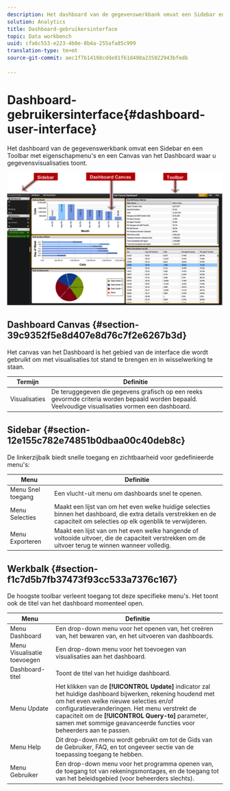 ```yaml
---
description: Het dashboard van de gegevenswerkbank omvat een Sidebar en een Toolbar met eigenschapmenu's en een Canvas van het Dashboard waar u gegevensvisualisaties toont.
solution: Analytics
title: Dashboard-gebruikersinterface
topic: Data workbench
uuid: cfa6c553-e223-4b0e-8b4a-255afa85c999
translation-type: tm+mt
source-git-commit: aec1f7b14198cdde91f61d490a235022943bfedb

---
```



# Dashboard-gebruikersinterface{#dashboard-user-interface}

Het dashboard van de gegevenswerkbank omvat een Sidebar en een Toolbar met eigenschapmenu&#39;s en een Canvas van het Dashboard waar u gegevensvisualisaties toont.

![](assets/dashboard_ui.png)

## Dashboard Canvas {#section-39c9352f5e8d407e8d76c7f2e6267b3d}

Het canvas van het Dashboard is het gebied van de interface die wordt gebruikt om met visualisaties tot stand te brengen en in wisselwerking te staan.

| Termijn | Definitie |
|---|---|
| Visualisaties | De teruggegeven die gegevens grafisch op een reeks gevormde criteria worden bepaald worden bepaald. Veelvoudige visualisaties vormen een dashboard. |

## Sidebar {#section-12e155c782e74851b0dbaa00c40deb8c}

De linkerzijbalk biedt snelle toegang en zichtbaarheid voor gedefinieerde menu&#39;s:

| Menu | Definitie |
|---|---|
| Menu Snel toegang | Een vlucht-uit menu om dashboards snel te openen. |
| Menu Selecties | Maakt een lijst van om het even welke huidige selecties binnen het dashboard, die extra details verstrekken en de capaciteit om selecties op elk ogenblik te verwijderen. |
| Menu Exporteren | Maakt een lijst van om het even welke hangende of voltooide uitvoer, die de capaciteit verstrekken om de uitvoer terug te winnen wanneer volledig. |

## Werkbalk {#section-f1c7d5b7fb37473f93cc533a7376c167}

De hoogste toolbar verleent toegang tot deze specifieke menu&#39;s. Het toont ook de titel van het dashboard momenteel open.

| Menu | Definitie |
|---|---|
| Menu Dashboard | Een drop-down menu voor het openen van, het creëren van, het bewaren van, en het uitvoeren van dashboards. |
| Menu Visualisatie toevoegen | Een drop-down menu voor het toevoegen van visualisaties aan het dashboard. |
| Dashboard-titel | Toont de titel van het huidige dashboard. |
| Menu Update | Het klikken van de **[!UICONTROL Update]** indicator zal het huidige dashboard bijwerken, rekening houdend met om het even welke nieuwe selecties en/of configuratieveranderingen. Het menu verstrekt de capaciteit om de **[!UICONTROL Query-to]** parameter, samen met sommige geavanceerde functies voor beheerders aan te passen. |
| Menu Help | Dit drop-down menu wordt gebruikt om tot de Gids van de Gebruiker, FAQ, en tot ongeveer sectie van de toepassing toegang te hebben. |
| Menu Gebruiker | Een drop-down menu voor het programma openen van, de toegang tot van rekeningsmontages, en de toegang tot van het beleidsgebied (voor beheerders slechts). |

